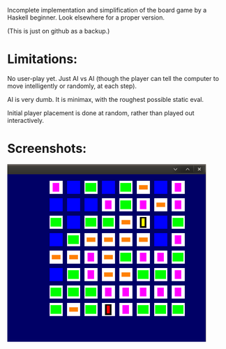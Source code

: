 Incomplete implementation and simplification of the board game
by a Haskell beginner.  Look elsewhere for a proper version.

(This is just on github as a backup.)

Limitations:
============

No user-play yet.  Just AI vs AI (though the player can tell the computer to move intelligently or randomly, at each step).

AI is very dumb.  It is minimax, with the roughest possible static eval.

Initial player placement is done at random, rather than played out interactively.

Screenshots:
============
![screenshot of early gui](https://github.com/nbogie/htmfgame/raw/master/screenshots/first_gui.png)
                           

